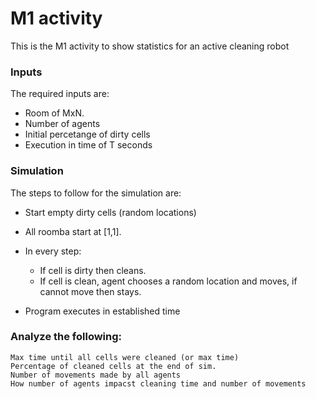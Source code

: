 # M1 activity
This is the M1 activity to show statistics for an active cleaning robot

### Inputs
The required inputs are:

- Room of MxN.
- Number of agents
- Initial percetange of dirty cells
- Execution in time of T seconds

### Simulation
The steps to follow for the simulation are:

- Start empty dirty cells (random locations)

- All roomba start at [1,1].

- In every step:
	- If cell is dirty then cleans.
	- If cell is clean, agent chooses a random location and moves, if cannot move then stays.

- Program executes in established time

### Analyze the following:
	Max time until all cells were cleaned (or max time)
	Percentage of cleaned cells at the end of sim.
	Number of movements made by all agents
	How number of agents impacst cleaning time and number of movements
